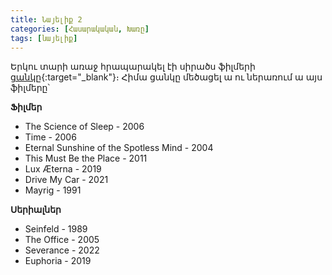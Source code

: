 ```yaml
---
title: Նայելիք 2
categories: [Հասարակական, Խառը]
tags: [նայելիք]
---
```


Երկու տարի առաջ հրապարակել էի սիրածս ֆիլմերի [ցանկը](/posts/նայելիք-1/){:target="\_blank"}։ Հիմա ցանկը մեծացել ա ու ներառում ա այս ֆիլմերը՝

**Ֆիլմեր**

- The Science of Sleep - 2006
- Time - 2006
- Eternal Sunshine of the Spotless Mind - 2004
- This Must Be the Place - 2011
- Lux Æterna - 2019
- Drive My Car - 2021
- Mayrig - 1991

**Սերիալներ**

- Seinfeld - 1989
- The Office - 2005
- Severance - 2022
- Euphoria - 2019
